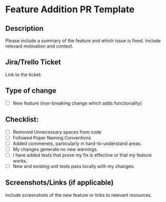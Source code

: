 # Feature Addition PR Template

## Description
Please include a summary of the feature and which issue is fixed. Include relevant motivation and context.

## Jira/Trello Ticket
Link to the ticket:

## Type of change
- [ ] New feature (non-breaking change which adds functionality)

## Checklist:
- [ ] Removed Unnecessary spaces from code
- [ ] Followed Poper Naming Conventions
- [ ] Added commenets, particularly in hard-to-understand areas.
- [ ] My changes generate no new warnings.
- [ ] I have added tests that prove my fix is effective or that my feature works.
- [ ] New and existing unit tests pass locally with my changes.

## Screenshots/Links (if applicable)
Include screenshots of the new feature or links to relevant resources.
